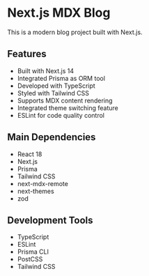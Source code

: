 # Next.js MDX Blog

This is a modern blog project built with Next.js.

## Features

- Built with Next.js 14
- Integrated Prisma as ORM tool
- Developed with TypeScript
- Styled with Tailwind CSS
- Supports MDX content rendering
- Integrated theme switching feature
- ESLint for code quality control

## Main Dependencies

- React 18
- Next.js
- Prisma
- Tailwind CSS
- next-mdx-remote
- next-themes
- zod

## Development Tools

- TypeScript
- ESLint
- Prisma CLI
- PostCSS
- Tailwind CSS
